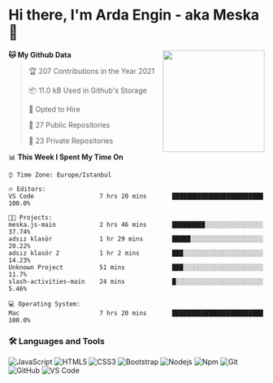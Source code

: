 # Hi there, I'm Arda Engin - aka Meska 👋

<img align='right' src='https://user-images.githubusercontent.com/5713670/87202985-820dcb80-c2b6-11ea-9f56-7ec461c497c3.gif' width='200"'>

<!--START_SECTION:waka-->
**🐱 My Github Data** 

> 🏆 207 Contributions in the Year 2021
 > 
> 📦 11.0 kB Used in Github's Storage 
 > 
> 💼 Opted to Hire
 > 
> 📜 27 Public Repositories 
 > 
> 🔑 23 Private Repositories  
 > 
📊 **This Week I Spent My Time On** 

```text
⌚︎ Time Zone: Europe/Istanbul

🔥 Editors: 
VS Code                  7 hrs 20 mins       █████████████████████████   100.0%

🐱‍💻 Projects: 
meska.js-main            2 hrs 46 mins       █████████░░░░░░░░░░░░░░░░   37.74% 
adsız klasör             1 hr 29 mins        █████░░░░░░░░░░░░░░░░░░░░   20.22% 
adsız klasör 2           1 hr 2 mins         ███░░░░░░░░░░░░░░░░░░░░░░   14.23% 
Unknown Project          51 mins             ███░░░░░░░░░░░░░░░░░░░░░░   11.7% 
slash-activities-main    24 mins             █░░░░░░░░░░░░░░░░░░░░░░░░   5.46%

💻 Operating System: 
Mac                      7 hrs 20 mins       █████████████████████████   100.0%

```


<!--END_SECTION:waka-->


### 🛠 Languages and Tools
![JavaScript](https://img.shields.io/badge/-JavaScript-%23F7DF1C?style=flat-square&logo=javascript&logoColor=000000&color=%23FFCE5A)
![HTML5](https://img.shields.io/badge/-HTML5-%23E44D27?style=flat-square&logo=html5&logoColor=ffffff)
![CSS3](https://img.shields.io/badge/-CSS3-%231572B6?style=flat-square&logo=css3)
![Bootstrap](https://img.shields.io/badge/-Bootstrap-563D7C?style=flat-square&logo=Bootstrap)
![Nodejs](https://img.shields.io/badge/-Nodejs-339933?style=flat-square&logo=Node.js&logoColor=ffffff)
![Npm](https://img.shields.io/badge/-npm-CB3837?style=flat-square&logo=npm)
![Git](https://img.shields.io/badge/-Git-%23F05032?style=flat-square&logo=git&logoColor=%23ffffff)
![GitHub](https://img.shields.io/badge/-GitHub-181717?style=flat-square&logo=github)
![VS Code](http://img.shields.io/badge/-VS%20Code-007ACC?style=flat-square&logo=visual-studio-code&logoColor=ffffff)
